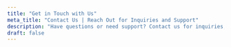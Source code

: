 ```yaml
---
title: "Get in Touch with Us"
meta_title: "Contact Us | Reach Out for Inquiries and Support"
description: "Have questions or need support? Contact us for inquiries, feedback, or assistance. We’re here to help and look forward to hearing from you."
draft: false
---
```

